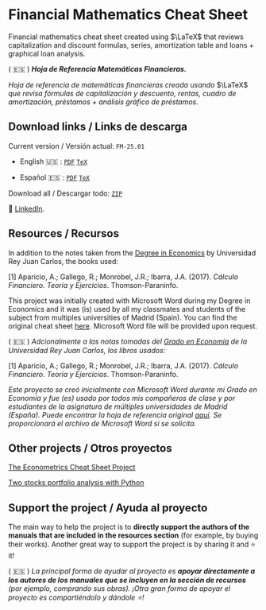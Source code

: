 # Financial Mathematics Cheat Sheet

Financial mathematics cheat sheet created using $\LaTeX$ that reviews capitalization and discount formulas, series, amortization table and loans + graphical loan analysis.

( :es: ) ***Hoja de Referencia Matemáticas Financieras.***

*Hoja de referencia de matemáticas financieras creada usando* $\LaTeX$ *que revisa fórmulas de capitalización y descuento, rentas, cuadro de amortización, préstamos + análisis gráfico de préstamos.*

## Download links / Links de descarga

Current version / Versión actual: `FM-25.01`

* English :us: : [`PDF`](https://raw.githubusercontent.com/marcelomijas/financial-math-cheatsheet/main/current/financial-math-cheatsheet-en.pdf) [`TeX`](https://raw.githubusercontent.com/marcelomijas/financial-math-cheatsheet/main/current/financial-math-cheatsheet-en.tex)

* Español :es: : [`PDF`](https://raw.githubusercontent.com/marcelomijas/financial-math-cheatsheet/main/current/financial-math-cheatsheet-es.pdf) [`TeX`](https://raw.githubusercontent.com/marcelomijas/financial-math-cheatsheet/main/current/financial-math-cheatsheet-es.tex)

Download all / Descargar todo: [`ZIP`](https://github.com/marcelomijas/financial-math-cheatsheet/archive/refs/heads/main.zip)

:triangular_flag_on_post: [LinkedIn](https://www.linkedin.com/in/marcelomorenop/).

## Resources / Recursos

In addition to the notes taken from the [Degree in Economics](https://www.urjc.es/universidad/calidad/560-economia) by Universidad Rey Juan Carlos, the books used:

[1] Aparicio, A.; Gallego, R.; Monrobel, J.R.; Ibarra, J.A. (2017). *Cálculo Financiero. Teoría y Ejercicios*. Thomson-Paraninfo.

This project was initially created with Microsoft Word during my Degree in Economics and it was (is) used by all my classmates and students of the subject from multiples universities of Madrid (Spain). You can find the original cheat sheet [here](https://raw.githubusercontent.com/marcelomijas/financial-math-cheatsheet/main/legacy/cuadro-resumen.pdf). Microsoft Word file will be provided upon request.

( :es: ) *Adcionalmente a las notas tomadas del [Grado en Economía](https://www.urjc.es/universidad/calidad/560-economia) de la Universidad Rey Juan Carlos, los libros usados:*

[1] Aparicio, A.; Gallego, R.; Monrobel, J.R.; Ibarra, J.A. (2017). *Cálculo Financiero. Teoría y Ejercicios*. Thomson-Paraninfo.

*Este proyecto se creó inicialmente con Microsoft Word durante mi Grado en Economía y fue (es) usado por todos mis compañeros de clase y por estudiantes de la asignatura de múltiples universidades de Madrid (España). Puede encontrar la hoja de referencia original [aquí](https://raw.githubusercontent.com/marcelomijas/financial-math-cheatsheet/main/legacy/cuadro-resumen.pdf). Se proporcionará el archivo de Microsoft Word si se solicita.*

## Other projects / Otros proyectos

[The Econometrics Cheat Sheet Project](https://github.com/marcelomijas/econometrics-cheatsheet)

[Two stocks portfolio analysis with Python](https://github.com/marcelomijas/two_stocks_portfolio)

## Support the project / Ayuda al proyecto

The main way to help the project is to **directly support the authors of the manuals that are included in the resources section** (for example, by buying their works). Another great way to support the project is by sharing it and :star: it!

( :es: ) *La principal forma de ayudar al proyecto es **apoyar directamente a los autores de los manuales que se incluyen en la sección de recursos** (por ejemplo, comprando sus obras). ¡Otra gran forma de apoyar el proyecto es compartiéndolo y dándole :star:!*
